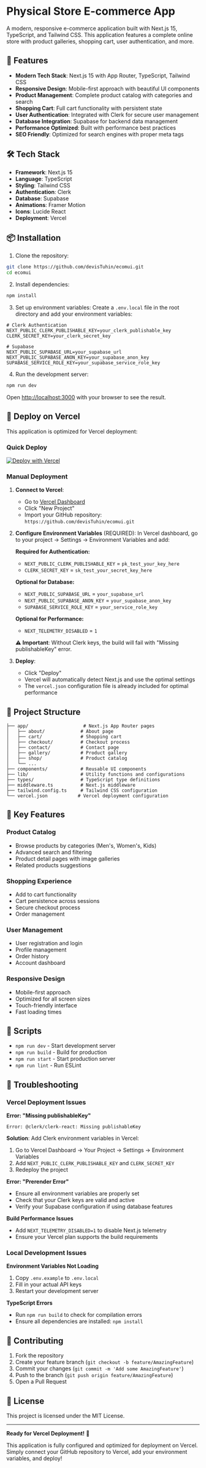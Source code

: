 # Physical Store E-commerce App

A modern, responsive e-commerce application built with Next.js 15, TypeScript, and Tailwind CSS. This application features a complete online store with product galleries, shopping cart, user authentication, and more.

## 🚀 Features

- **Modern Tech Stack**: Next.js 15 with App Router, TypeScript, Tailwind CSS
- **Responsive Design**: Mobile-first approach with beautiful UI components
- **Product Management**: Complete product catalog with categories and search
- **Shopping Cart**: Full cart functionality with persistent state
- **User Authentication**: Integrated with Clerk for secure user management
- **Database Integration**: Supabase for backend data management
- **Performance Optimized**: Built with performance best practices
- **SEO Friendly**: Optimized for search engines with proper meta tags

## 🛠️ Tech Stack

- **Framework**: Next.js 15
- **Language**: TypeScript
- **Styling**: Tailwind CSS
- **Authentication**: Clerk
- **Database**: Supabase
- **Animations**: Framer Motion
- **Icons**: Lucide React
- **Deployment**: Vercel

## 📦 Installation

1. Clone the repository:
```bash
git clone https://github.com/devisTuhin/ecomui.git
cd ecomui
```

2. Install dependencies:
```bash
npm install
```

3. Set up environment variables:
Create a `.env.local` file in the root directory and add your environment variables:
```env
# Clerk Authentication
NEXT_PUBLIC_CLERK_PUBLISHABLE_KEY=your_clerk_publishable_key
CLERK_SECRET_KEY=your_clerk_secret_key

# Supabase
NEXT_PUBLIC_SUPABASE_URL=your_supabase_url
NEXT_PUBLIC_SUPABASE_ANON_KEY=your_supabase_anon_key
SUPABASE_SERVICE_ROLE_KEY=your_supabase_service_role_key
```

4. Run the development server:
```bash
npm run dev
```

Open [http://localhost:3000](http://localhost:3000) with your browser to see the result.

## 🚀 Deploy on Vercel

This application is optimized for Vercel deployment:

### Quick Deploy
[![Deploy with Vercel](https://vercel.com/button)](https://vercel.com/new/clone?repository-url=https://github.com/devisTuhin/ecomui.git)

### Manual Deployment

1. **Connect to Vercel**:
   - Go to [Vercel Dashboard](https://vercel.com/dashboard)
   - Click "New Project"
   - Import your GitHub repository: `https://github.com/devisTuhin/ecomui.git`

2. **Configure Environment Variables** (REQUIRED):
   In Vercel dashboard, go to your project → Settings → Environment Variables and add:
   
   **Required for Authentication:**
   - `NEXT_PUBLIC_CLERK_PUBLISHABLE_KEY` = `pk_test_your_key_here`
   - `CLERK_SECRET_KEY` = `sk_test_your_secret_key_here`
   
   **Optional for Database:**
   - `NEXT_PUBLIC_SUPABASE_URL` = `your_supabase_url`
   - `NEXT_PUBLIC_SUPABASE_ANON_KEY` = `your_supabase_anon_key`
   - `SUPABASE_SERVICE_ROLE_KEY` = `your_service_role_key`
   
   **Optional for Performance:**
   - `NEXT_TELEMETRY_DISABLED` = `1`
   
   ⚠️ **Important**: Without Clerk keys, the build will fail with "Missing publishableKey" error.

3. **Deploy**:
   - Click "Deploy"
   - Vercel will automatically detect Next.js and use the optimal settings
   - The `vercel.json` configuration file is already included for optimal performance

## 📁 Project Structure

```
├── app/                    # Next.js App Router pages
│   ├── about/             # About page
│   ├── cart/              # Shopping cart
│   ├── checkout/          # Checkout process
│   ├── contact/           # Contact page
│   ├── gallery/           # Product gallery
│   ├── shop/              # Product catalog
│   └── ...
├── components/            # Reusable UI components
├── lib/                   # Utility functions and configurations
├── types/                 # TypeScript type definitions
├── middleware.ts          # Next.js middleware
├── tailwind.config.ts     # Tailwind CSS configuration
└── vercel.json           # Vercel deployment configuration
```

## 🎨 Key Features

### Product Catalog
- Browse products by categories (Men's, Women's, Kids)
- Advanced search and filtering
- Product detail pages with image galleries
- Related products suggestions

### Shopping Experience
- Add to cart functionality
- Cart persistence across sessions
- Secure checkout process
- Order management

### User Management
- User registration and login
- Profile management
- Order history
- Account dashboard

### Responsive Design
- Mobile-first approach
- Optimized for all screen sizes
- Touch-friendly interface
- Fast loading times

## 🔧 Scripts

- `npm run dev` - Start development server
- `npm run build` - Build for production
- `npm run start` - Start production server
- `npm run lint` - Run ESLint

## 🚨 Troubleshooting

### Vercel Deployment Issues

**Error: "Missing publishableKey"**
```
Error: @clerk/clerk-react: Missing publishableKey
```
**Solution**: Add Clerk environment variables in Vercel:
1. Go to Vercel Dashboard → Your Project → Settings → Environment Variables
2. Add `NEXT_PUBLIC_CLERK_PUBLISHABLE_KEY` and `CLERK_SECRET_KEY`
3. Redeploy the project

**Error: "Prerender Error"**
- Ensure all environment variables are properly set
- Check that your Clerk keys are valid and active
- Verify your Supabase configuration if using database features

**Build Performance Issues**
- Add `NEXT_TELEMETRY_DISABLED=1` to disable Next.js telemetry
- Ensure your Vercel plan supports the build requirements

### Local Development Issues

**Environment Variables Not Loading**
1. Copy `.env.example` to `.env.local`
2. Fill in your actual API keys
3. Restart your development server

**TypeScript Errors**
- Run `npm run build` to check for compilation errors
- Ensure all dependencies are installed: `npm install`

## 🤝 Contributing

1. Fork the repository
2. Create your feature branch (`git checkout -b feature/AmazingFeature`)
3. Commit your changes (`git commit -m 'Add some AmazingFeature'`)
4. Push to the branch (`git push origin feature/AmazingFeature`)
5. Open a Pull Request

## 📄 License

This project is licensed under the MIT License.

---

**Ready for Vercel Deployment!** 🚀

This application is fully configured and optimized for deployment on Vercel. Simply connect your GitHub repository to Vercel, add your environment variables, and deploy!
